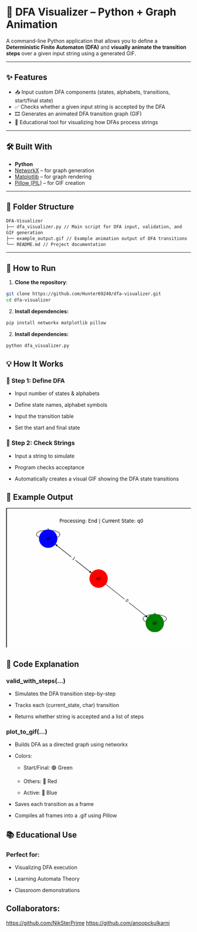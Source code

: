 ﻿# 🧠 DFA Visualizer – Python + Graph Animation

A command-line Python application that allows you to define a **Deterministic Finite Automaton (DFA)** and **visually animate the transition steps** over a given input string using a generated GIF.

---

## ✨ Features

- 📥 Input custom DFA components (states, alphabets, transitions, start/final state)
- ✅ Checks whether a given input string is accepted by the DFA
- 🎞️ Generates an animated DFA transition graph (GIF)
- 🧠 Educational tool for visualizing how DFAs process strings

---

## 🛠️ Built With

- **Python**
- [NetworkX](https://networkx.org/) – for graph generation
- [Matplotlib](https://matplotlib.org/) – for graph rendering
- [Pillow (PIL)](https://python-pillow.org/) – for GIF creation

---

## 📂 Folder Structure

``` 
DFA-Visualizer
├── dfa_visualizer.py // Main script for DFA input, validation, and GIF generation
├── example_output.gif // Example animation output of DFA transitions
└── README.md // Project documentation 
```






---

## 🚀 How to Run

1. **Clone the repository**:

```bash
git clone https://github.com/Hunter69240/dfa-visualizer.git
cd dfa-visualizer
```

2. **Install dependencies:**

```bash
pip install networkx matplotlib pillow
```

2. **Install dependencies:**

```bash
python dfa_visualizer.py
```

## 💡 How It Works
### 🧮 Step 1: Define DFA
- Input number of states & alphabets

- Define state names, alphabet symbols

- Input the transition table

- Set the start and final state

### 🎯 Step 2: Check Strings
- Input a string to simulate

- Program checks acceptance

- Automatically creates a visual GIF showing the DFA state transitions

## 📸 Example Output
![GIF](GifPic.png)

## 📜 Code Explanation


### valid_with_steps(...)
- Simulates the DFA transition step-by-step

- Tracks each (current_state, char) transition

- Returns whether string is accepted and a list of steps

### plot_to_gif(...)
- Builds DFA as a directed graph using networkx

- Colors:

  - Start/Final: 🟢 Green

   - Others: 🔴 Red

    - Active: 🔵 Blue

- Saves each transition as a frame

- Compiles all frames into a .gif using Pillow

## 📚 Educational Use
### Perfect for:

- Visualizing DFA execution

- Learning Automata Theory


- Classroom demonstrations

## Collaborators:
https://github.com/NikSterPrime
https://github.com/anoopckulkarni


